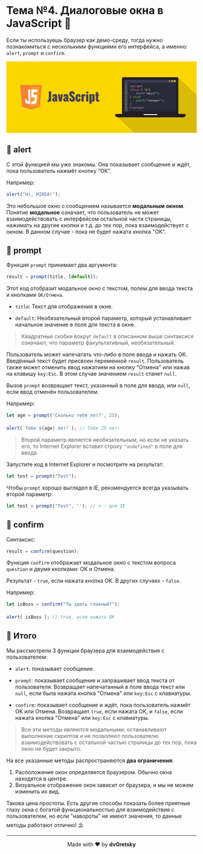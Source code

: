 # Тема №4. Диалоговые окна в JavaScript 👄

Если ты используешь браузер как демо-среду, тогда нужно познакомиться с несколькими функциями его интерфейса, а именно: `alert`, `prompt` и `confirm`.

<div align="center">
  <img alt="Project Demo" src="./JS_4.png" />
</div>

## 🍋 alert

С этой функцией мы уже знакомы. Она показывает сообщение и ждёт, пока пользователь нажмёт кнопку "ОК".

Например:

```js
alert("Hi, MIREA!");
```

Это небольшое окно с сообщением называется **модальным окном**. Понятие **модальное** означает, что пользователь не может взаимодействовать с интерфейсом остальной части страницы, нажимать на другие кнопки и т.д. до тех пор, пока взаимодействует с окном. В данном случае - пока не будет нажата кнопка "OK".

## 🍍 prompt

Функция `prompt` принимает два аргумента:

```js 
result = prompt(title, [default]);
```

Этот код отобразит модальное окно с текстом, полем для ввода текста и кнопками `OK/Отмена`.

- `title`: Текст для отображения в окне.

- `default`: Необязательный второй параметр, который устанавливает начальное значение в поле для текста в окне.

> Квадратные скобки вокруг `default` в описанном выше синтаксисе означают, что параметр факультативный, необязательный.

Пользователь может напечатать что-либо в поле ввода и нажать OK. Введённый текст будет присвоен переменной `result`. Пользователь также может отменить ввод нажатием на кнопку "Отмена" или нажав на клавишу `key:Esc`. В этом случае значением `result` станет  `null`.

Вызов `prompt` возвращает текст, указанный в поле для ввода, или `null`, если ввод отменён пользователем.

Например:

```js
let age = prompt('Сколько тебе лет?', 25);

alert(`Тебе ${age} лет!`); // Тебе 25 лет!
```

> Второй параметр является необязательным, но если не указать его, то Internet Explorer вставит строку `"undefined"` в поле для ввода.

Запустите код в Internet Explorer и посмотрите на результат:

```js
let test = prompt("Test");
```

Чтобы `prompt` хорошо выглядел в IE, рекомендуется всегда указывать второй параметр:

```js run
let test = prompt("Test", ''); // <-- для IE
```

## 🌽 confirm

Синтаксис:

```js
result = confirm(question);
```

Функция `confirm` отображает модальное окно с текстом вопроса `question` и двумя кнопками: OK и Отмена.

Результат - `true`, если нажата кнопка OK. В других случаях - `false`.

Например:

```js
let isBoss = confirm("Ты здесь главный?");

alert( isBoss ); // true, если нажата OK
```

## 🍑 Итого

Мы рассмотрели 3 функции браузера для взаимодействия с пользователем:

- `alert`: показывает сообщение.

- `prompt`: показывает сообщение и запрашивает ввод текста от пользователя. Возвращает напечатанный в поле ввода текст или `null`, если была нажата кнопка "Отмена" или `key:Esc` с клавиатуры.

- `confirm`: показывает сообщение и ждёт, пока пользователь нажмёт OK или Отмена. Возвращает `true`, если нажата OK, и `false`, если нажата кнопка "Отмена" или `key:Esc` с клавиатуры.

> Все эти методы являются модальными: останавливают выполнение скриптов и не позволяют пользователю взаимодействовать с остальной частью страницы до тех пор, пока окно не будет закрыто.

На все указанные методы распространяются **два ограничения**:

1. Расположение окон определяется браузером. Обычно окна находятся в центре.
2. Визуальное отображение окон зависит от браузера, и мы не можем изменить их вид.

Такова цена простоты. Есть другие способы показать более приятные глазу окна с богатой функциональностью для взаимодействия с пользователем, но если "навороты" не имеют значения, то данные методы работают отлично! ⛱️

---

<div align="center"> Made with ❤️ by <b>dv0retsky</b> </div>